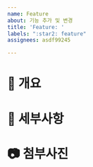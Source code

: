 ```yaml
---
name: Feature
about: 기능 추가 및 변경
title: 'Feature: '
labels: ":star2: feature"
assignees: asdf99245

---
```


# 📘 개요

# 📗 세부사항

# 📷 첨부사진
